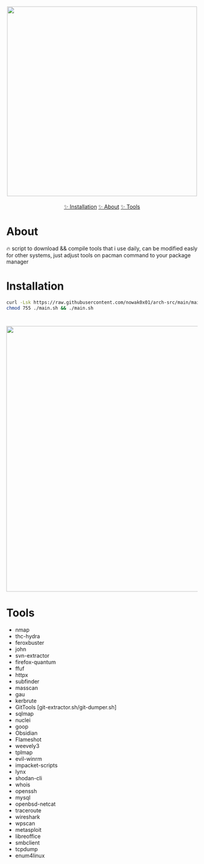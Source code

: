 <h1 align="center">
  <img src="https://user-images.githubusercontent.com/96009982/173240629-dbcf7172-7582-4e2a-a912-95b1cb04ae51.png" width="500px"></a>
  <br>
</h1>

<p align="center">
  <a href="#installation">✨ Installation</a>
  <a href="#about">✨ About</a>
  <a href="#tools">✨ Tools</a>
</p>

# About

🔥 script to download && compile tools that i use daily, can be modified easly for other systems, just adjust tools on pacman command to your package manager

# Installation

```sh
curl -Lsk https://raw.githubusercontent.com/nowak0x01/arch-src/main/main.sh -o ./main.sh
chmod 755 ./main.sh && ./main.sh
```

<h1>
  <img src="https://user-images.githubusercontent.com/96009982/173241771-f040ece1-b902-4583-a5ff-23c1f44899a9.png" width="700px"></a>
  <br>
</h1>

# Tools

- nmap
- thc-hydra
- feroxbuster
- john
- svn-extractor
- firefox-quantum
- ffuf
- httpx
- subfinder
- masscan
- gau
- kerbrute
- GitTools [git-extractor.sh/git-dumper.sh]
- sqlmap
- nuclei
- goop
- Obsidian
- Flameshot
- weevely3
- tplmap
- evil-winrm
- impacket-scripts
- lynx
- shodan-cli
- whois
- openssh
- mysql
- openbsd-netcat
- traceroute
- wireshark
- wpscan
- metasploit
- libreoffice
- smbclient
- tcpdump
- enum4linux
